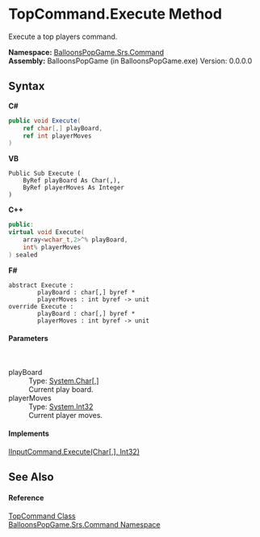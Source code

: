 # TopCommand.Execute Method 
 

Execute a top players command.

**Namespace:**&nbsp;<a href="2ff8520a-b302-d7d3-0532-7efc020b63af">BalloonsPopGame.Srs.Command</a><br />**Assembly:**&nbsp;BalloonsPopGame (in BalloonsPopGame.exe) Version: 0.0.0.0

## Syntax

**C#**<br />
``` C#
public void Execute(
	ref char[,] playBoard,
	ref int playerMoves
)
```

**VB**<br />
``` VB
Public Sub Execute ( 
	ByRef playBoard As Char(,),
	ByRef playerMoves As Integer
)
```

**C++**<br />
``` C++
public:
virtual void Execute(
	array<wchar_t,2>^% playBoard, 
	int% playerMoves
) sealed
```

**F#**<br />
``` F#
abstract Execute : 
        playBoard : char[,] byref * 
        playerMoves : int byref -> unit 
override Execute : 
        playBoard : char[,] byref * 
        playerMoves : int byref -> unit 
```


#### Parameters
&nbsp;<dl><dt>playBoard</dt><dd>Type: <a href="http://msdn2.microsoft.com/en-us/library/k493b04s" target="_blank">System.Char</a>[,]<br />Current play board.</dd><dt>playerMoves</dt><dd>Type: <a href="http://msdn2.microsoft.com/en-us/library/td2s409d" target="_blank">System.Int32</a><br />Current player moves.</dd></dl>

#### Implements
<a href="4120c87e-7259-5eed-4d73-36a2eae2ba9d">IInputCommand.Execute(Char[,], Int32)</a><br />

## See Also


#### Reference
<a href="810d7936-c966-cad3-1242-1ae212890023">TopCommand Class</a><br /><a href="2ff8520a-b302-d7d3-0532-7efc020b63af">BalloonsPopGame.Srs.Command Namespace</a><br />